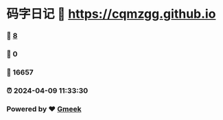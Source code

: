 # 码字日记 :link: https://cqmzgg.github.io 
### :page_facing_up: [8](https://cqmzgg.github.io/tag.html) 
### :speech_balloon: 0 
### :hibiscus: 16657 
### :alarm_clock: 2024-04-09 11:33:30 
### Powered by :heart: [Gmeek](https://github.com/Meekdai/Gmeek)
